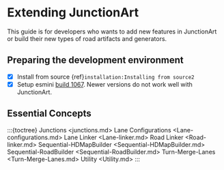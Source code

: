# Extending JunctionArt

This guide is for developers who wants to add new features in JunctionArt or build their new types of road artifacts and generators.

## Preparing the development environment


- [x] Install from source {ref}`installation:Installing from source2`
- [x] Setup esmini  [build 1067](https://github.com/esmini/esmini/releases/tag/v2.0.15). Newer versions do not work well with JunctionArt.

## Essential Concepts
:::{toctree}
Junctions <junctions.md>
Lane Configurations <Lane-configurations.md>
Lane Linker <Lane-linker.md>
Road Linker <Road-linker.md>
Sequential-HDMapBuilder <Sequential-HDMapBuilder.md>
Sequential-RoadBuilder <Sequential-RoadBuilder.md>
Turn-Merge-Lanes <Turn-Merge-Lanes.md>
Utility <Utility.md>
:::
<!-- ```{include} Lane-linker.md
``` -->